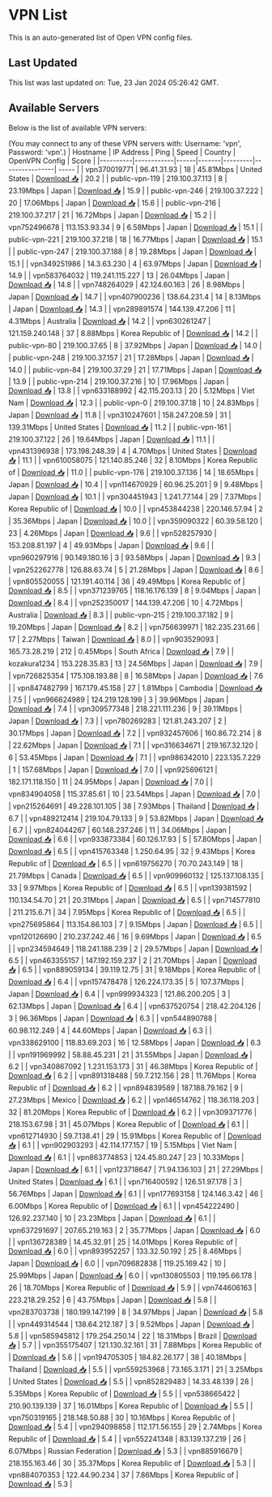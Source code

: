 # VPN List

This is an auto-generated list of Open VPN config files.

## Last Updated

This list was last updated on: Tue, 23 Jan 2024 05:26:42 GMT.

## Available Servers

Below is the list of available VPN servers:

(You may connect to any of these VPN servers with: Username: 'vpn', Password: 'vpn'.)
| Hostname | IP Address | Ping | Speed | Country | OpenVPN Config | Score |
|----------|------------|------|-------|---------|----------------| ----- |
| vpn370019771 | 96.41.31.93 | 18 | 45.81Mbps | United States | [Download 📥](./configs/server_0_US.ovpn) | 20.2 |
| public-vpn-119 | 219.100.37.113 | 8 | 23.19Mbps | Japan | [Download 📥](./configs/server_1_JP.ovpn) | 15.9 |
| public-vpn-246 | 219.100.37.222 | 20 | 17.06Mbps | Japan | [Download 📥](./configs/server_2_JP.ovpn) | 15.6 |
| public-vpn-216 | 219.100.37.217 | 21 | 16.72Mbps | Japan | [Download 📥](./configs/server_3_JP.ovpn) | 15.2 |
| vpn752496678 | 113.153.93.34 | 9 | 6.58Mbps | Japan | [Download 📥](./configs/server_4_JP.ovpn) | 15.1 |
| public-vpn-221 | 219.100.37.218 | 18 | 16.77Mbps | Japan | [Download 📥](./configs/server_5_JP.ovpn) | 15.1 |
| public-vpn-247 | 219.100.37.188 | 8 | 19.28Mbps | Japan | [Download 📥](./configs/server_6_JP.ovpn) | 15.1 |
| vpn349251986 | 14.3.63.230 | 4 | 63.97Mbps | Japan | [Download 📥](./configs/server_7_JP.ovpn) | 14.9 |
| vpn583764032 | 119.241.115.227 | 13 | 26.04Mbps | Japan | [Download 📥](./configs/server_8_JP.ovpn) | 14.8 |
| vpn748264029 | 42.124.60.163 | 26 | 8.98Mbps | Japan | [Download 📥](./configs/server_9_JP.ovpn) | 14.7 |
| vpn407900236 | 138.64.231.4 | 14 | 8.13Mbps | Japan | [Download 📥](./configs/server_10_JP.ovpn) | 14.3 |
| vpn289891574 | 144.139.47.206 | 11 | 4.31Mbps | Australia | [Download 📥](./configs/server_11_AU.ovpn) | 14.2 |
| vpn630261247 | 121.159.240.148 | 37 | 8.88Mbps | Korea Republic of | [Download 📥](./configs/server_12_KR.ovpn) | 14.2 |
| public-vpn-80 | 219.100.37.65 | 8 | 37.92Mbps | Japan | [Download 📥](./configs/server_13_JP.ovpn) | 14.0 |
| public-vpn-248 | 219.100.37.157 | 21 | 17.28Mbps | Japan | [Download 📥](./configs/server_14_JP.ovpn) | 14.0 |
| public-vpn-84 | 219.100.37.29 | 21 | 17.71Mbps | Japan | [Download 📥](./configs/server_15_JP.ovpn) | 13.9 |
| public-vpn-214 | 219.100.37.216 | 10 | 17.96Mbps | Japan | [Download 📥](./configs/server_16_JP.ovpn) | 13.8 |
| vpn633188992 | 42.115.203.13 | 20 | 5.12Mbps | Viet Nam | [Download 📥](./configs/server_17_VN.ovpn) | 12.3 |
| public-vpn-0 | 219.100.37.18 | 10 | 24.83Mbps | Japan | [Download 📥](./configs/server_18_JP.ovpn) | 11.8 |
| vpn310247601 | 158.247.208.59 | 31 | 139.31Mbps | United States | [Download 📥](./configs/server_19_US.ovpn) | 11.2 |
| public-vpn-161 | 219.100.37.122 | 26 | 19.64Mbps | Japan | [Download 📥](./configs/server_20_JP.ovpn) | 11.1 |
| vpn431396938 | 173.198.248.39 | 4 | 4.70Mbps | United States | [Download 📥](./configs/server_21_US.ovpn) | 11.1 |
| vpn610058075 | 121.140.85.246 | 32 | 8.10Mbps | Korea Republic of | [Download 📥](./configs/server_22_KR.ovpn) | 11.0 |
| public-vpn-176 | 219.100.37.136 | 14 | 18.65Mbps | Japan | [Download 📥](./configs/server_23_JP.ovpn) | 10.4 |
| vpn114670929 | 60.96.25.201 | 9 | 9.48Mbps | Japan | [Download 📥](./configs/server_24_JP.ovpn) | 10.1 |
| vpn304451943 | 1.241.77.144 | 29 | 7.37Mbps | Korea Republic of | [Download 📥](./configs/server_25_KR.ovpn) | 10.0 |
| vpn453844238 | 220.146.57.94 | 2 | 35.36Mbps | Japan | [Download 📥](./configs/server_26_JP.ovpn) | 10.0 |
| vpn359090322 | 60.39.58.120 | 23 | 4.26Mbps | Japan | [Download 📥](./configs/server_27_JP.ovpn) | 9.6 |
| vpn528257930 | 153.208.81.197 | 4 | 49.93Mbps | Japan | [Download 📥](./configs/server_28_JP.ovpn) | 9.6 |
| vpn960297916 | 90.149.180.16 | 3 | 93.58Mbps | Japan | [Download 📥](./configs/server_29_JP.ovpn) | 9.3 |
| vpn252262778 | 126.88.63.74 | 5 | 21.28Mbps | Japan | [Download 📥](./configs/server_30_JP.ovpn) | 8.6 |
| vpn805520055 | 121.191.40.114 | 36 | 49.49Mbps | Korea Republic of | [Download 📥](./configs/server_31_KR.ovpn) | 8.5 |
| vpn371239765 | 118.16.176.139 | 8 | 9.04Mbps | Japan | [Download 📥](./configs/server_32_JP.ovpn) | 8.4 |
| vpn252350017 | 144.139.47.206 | 10 | 4.72Mbps | Australia | [Download 📥](./configs/server_33_AU.ovpn) | 8.3 |
| public-vpn-215 | 219.100.37.182 | 9 | 19.20Mbps | Japan | [Download 📥](./configs/server_34_JP.ovpn) | 8.2 |
| vpn756639971 | 182.235.231.66 | 17 | 2.27Mbps | Taiwan | [Download 📥](./configs/server_35_TW.ovpn) | 8.0 |
| vpn903529093 | 165.73.28.219 | 212 | 0.45Mbps | South Africa | [Download 📥](./configs/server_36_ZA.ovpn) | 7.9 |
| kozakura1234 | 153.228.35.83 | 13 | 24.56Mbps | Japan | [Download 📥](./configs/server_37_JP.ovpn) | 7.9 |
| vpn726825354 | 175.108.193.88 | 8 | 16.58Mbps | Japan | [Download 📥](./configs/server_38_JP.ovpn) | 7.6 |
| vpn847482799 | 167.179.45.158 | 27 | 1.81Mbps | Cambodia | [Download 📥](./configs/server_39_KH.ovpn) | 7.5 |
| vpn966624989 | 124.219.128.199 | 3 | 39.96Mbps | Japan | [Download 📥](./configs/server_40_JP.ovpn) | 7.4 |
| vpn309577348 | 218.221.111.236 | 9 | 39.11Mbps | Japan | [Download 📥](./configs/server_41_JP.ovpn) | 7.3 |
| vpn780269283 | 121.81.243.207 | 2 | 30.17Mbps | Japan | [Download 📥](./configs/server_42_JP.ovpn) | 7.2 |
| vpn932457606 | 160.86.72.214 | 8 | 22.62Mbps | Japan | [Download 📥](./configs/server_43_JP.ovpn) | 7.1 |
| vpn316634671 | 219.167.32.120 | 6 | 53.45Mbps | Japan | [Download 📥](./configs/server_44_JP.ovpn) | 7.1 |
| vpn986342010 | 223.135.7.229 | 1 | 157.68Mbps | Japan | [Download 📥](./configs/server_45_JP.ovpn) | 7.0 |
| vpn925696121 | 182.171.118.150 | 11 | 24.95Mbps | Japan | [Download 📥](./configs/server_46_JP.ovpn) | 7.0 |
| vpn834904058 | 115.37.85.61 | 10 | 23.54Mbps | Japan | [Download 📥](./configs/server_47_JP.ovpn) | 7.0 |
| vpn215264691 | 49.228.101.105 | 38 | 7.93Mbps | Thailand | [Download 📥](./configs/server_48_TH.ovpn) | 6.7 |
| vpn489212414 | 219.104.79.133 | 9 | 53.82Mbps | Japan | [Download 📥](./configs/server_49_JP.ovpn) | 6.7 |
| vpn824044267 | 60.148.237.246 | 11 | 34.06Mbps | Japan | [Download 📥](./configs/server_50_JP.ovpn) | 6.6 |
| vpn933873384 | 60.126.17.93 | 5 | 57.80Mbps | Japan | [Download 📥](./configs/server_51_JP.ovpn) | 6.5 |
| vpn415763348 | 1.250.64.95 | 32 | 9.43Mbps | Korea Republic of | [Download 📥](./configs/server_52_KR.ovpn) | 6.5 |
| vpn619756270 | 70.70.243.149 | 18 | 21.79Mbps | Canada | [Download 📥](./configs/server_53_CA.ovpn) | 6.5 |
| vpn909960132 | 125.137.108.135 | 33 | 9.97Mbps | Korea Republic of | [Download 📥](./configs/server_54_KR.ovpn) | 6.5 |
| vpn139381592 | 110.134.54.70 | 21 | 20.31Mbps | Japan | [Download 📥](./configs/server_55_JP.ovpn) | 6.5 |
| vpn714577810 | 211.215.6.71 | 34 | 7.95Mbps | Korea Republic of | [Download 📥](./configs/server_56_KR.ovpn) | 6.5 |
| vpn275695864 | 113.154.86.103 | 7 | 9.15Mbps | Japan | [Download 📥](./configs/server_57_JP.ovpn) | 6.5 |
| vpn120126690 | 210.237.242.46 | 16 | 9.69Mbps | Japan | [Download 📥](./configs/server_58_JP.ovpn) | 6.5 |
| vpn234594649 | 118.241.188.239 | 2 | 29.57Mbps | Japan | [Download 📥](./configs/server_59_JP.ovpn) | 6.5 |
| vpn463355157 | 147.192.159.237 | 2 | 21.70Mbps | Japan | [Download 📥](./configs/server_60_JP.ovpn) | 6.5 |
| vpn889059134 | 39.119.12.75 | 31 | 9.18Mbps | Korea Republic of | [Download 📥](./configs/server_61_KR.ovpn) | 6.4 |
| vpn157478478 | 126.224.173.35 | 5 | 107.37Mbps | Japan | [Download 📥](./configs/server_62_JP.ovpn) | 6.4 |
| vpn999934323 | 121.86.200.205 | 3 | 62.13Mbps | Japan | [Download 📥](./configs/server_63_JP.ovpn) | 6.4 |
| vpn637520754 | 218.42.204.126 | 3 | 96.36Mbps | Japan | [Download 📥](./configs/server_64_JP.ovpn) | 6.3 |
| vpn544890788 | 60.98.112.249 | 4 | 44.60Mbps | Japan | [Download 📥](./configs/server_65_JP.ovpn) | 6.3 |
| vpn338629100 | 118.83.69.203 | 16 | 12.58Mbps | Japan | [Download 📥](./configs/server_66_JP.ovpn) | 6.3 |
| vpn191969992 | 58.88.45.231 | 21 | 31.55Mbps | Japan | [Download 📥](./configs/server_67_JP.ovpn) | 6.2 |
| vpn340867092 | 1.231.153.173 | 31 | 46.38Mbps | Korea Republic of | [Download 📥](./configs/server_68_KR.ovpn) | 6.2 |
| vpn891318488 | 59.7.212.156 | 28 | 11.76Mbps | Korea Republic of | [Download 📥](./configs/server_69_KR.ovpn) | 6.2 |
| vpn894839589 | 187.188.79.162 | 9 | 27.23Mbps | Mexico | [Download 📥](./configs/server_70_MX.ovpn) | 6.2 |
| vpn146514762 | 118.36.118.203 | 32 | 81.20Mbps | Korea Republic of | [Download 📥](./configs/server_71_KR.ovpn) | 6.2 |
| vpn309371776 | 218.153.67.98 | 31 | 45.07Mbps | Korea Republic of | [Download 📥](./configs/server_72_KR.ovpn) | 6.1 |
| vpn612714930 | 59.7.138.41 | 29 | 15.91Mbps | Korea Republic of | [Download 📥](./configs/server_73_KR.ovpn) | 6.1 |
| vpn902903293 | 42.114.177.157 | 19 | 5.15Mbps | Viet Nam | [Download 📥](./configs/server_74_VN.ovpn) | 6.1 |
| vpn863774853 | 124.45.80.247 | 23 | 10.33Mbps | Japan | [Download 📥](./configs/server_75_JP.ovpn) | 6.1 |
| vpn123718647 | 71.94.136.103 | 21 | 27.29Mbps | United States | [Download 📥](./configs/server_76_US.ovpn) | 6.1 |
| vpn716400592 | 126.51.97.178 | 3 | 56.76Mbps | Japan | [Download 📥](./configs/server_77_JP.ovpn) | 6.1 |
| vpn177693158 | 124.146.3.42 | 46 | 6.00Mbps | Korea Republic of | [Download 📥](./configs/server_78_KR.ovpn) | 6.1 |
| vpn454222490 | 126.92.237.140 | 10 | 23.23Mbps | Japan | [Download 📥](./configs/server_79_JP.ovpn) | 6.1 |
| vpn637291697 | 207.65.219.163 | 2 | 35.77Mbps | Japan | [Download 📥](./configs/server_80_JP.ovpn) | 6.0 |
| vpn136728389 | 14.45.32.91 | 25 | 14.01Mbps | Korea Republic of | [Download 📥](./configs/server_81_KR.ovpn) | 6.0 |
| vpn893952257 | 133.32.50.192 | 25 | 8.46Mbps | Japan | [Download 📥](./configs/server_82_JP.ovpn) | 6.0 |
| vpn709682838 | 119.25.169.42 | 10 | 25.99Mbps | Japan | [Download 📥](./configs/server_83_JP.ovpn) | 6.0 |
| vpn130805503 | 119.195.66.178 | 26 | 18.70Mbps | Korea Republic of | [Download 📥](./configs/server_84_KR.ovpn) | 5.9 |
| vpn744606163 | 223.218.29.252 | 6 | 43.75Mbps | Japan | [Download 📥](./configs/server_85_JP.ovpn) | 5.8 |
| vpn283703738 | 180.199.147.199 | 8 | 34.97Mbps | Japan | [Download 📥](./configs/server_86_JP.ovpn) | 5.8 |
| vpn449314544 | 138.64.212.187 | 3 | 9.52Mbps | Japan | [Download 📥](./configs/server_87_JP.ovpn) | 5.8 |
| vpn585945812 | 179.254.250.14 | 22 | 18.31Mbps | Brazil | [Download 📥](./configs/server_88_BR.ovpn) | 5.7 |
| vpn355175407 | 121.130.32.161 | 31 | 7.88Mbps | Korea Republic of | [Download 📥](./configs/server_89_KR.ovpn) | 5.6 |
| vpn194705305 | 184.82.26.177 | 38 | 40.18Mbps | Thailand | [Download 📥](./configs/server_90_TH.ovpn) | 5.5 |
| vpn559253968 | 73.165.3.171 | 21 | 3.25Mbps | United States | [Download 📥](./configs/server_91_US.ovpn) | 5.5 |
| vpn852829483 | 14.33.48.139 | 28 | 5.35Mbps | Korea Republic of | [Download 📥](./configs/server_92_KR.ovpn) | 5.5 |
| vpn538665422 | 210.90.139.139 | 37 | 16.01Mbps | Korea Republic of | [Download 📥](./configs/server_93_KR.ovpn) | 5.5 |
| vpn750319165 | 218.148.50.88 | 30 | 10.16Mbps | Korea Republic of | [Download 📥](./configs/server_94_KR.ovpn) | 5.4 |
| vpn294098858 | 112.171.56.155 | 29 | 2.74Mbps | Korea Republic of | [Download 📥](./configs/server_95_KR.ovpn) | 5.4 |
| vpn552241348 | 83.139.137.219 | 26 | 6.07Mbps | Russian Federation | [Download 📥](./configs/server_96_RU.ovpn) | 5.3 |
| vpn885916679 | 218.155.163.46 | 30 | 35.37Mbps | Korea Republic of | [Download 📥](./configs/server_97_KR.ovpn) | 5.3 |
| vpn884070353 | 122.44.90.234 | 37 | 7.86Mbps | Korea Republic of | [Download 📥](./configs/server_98_KR.ovpn) | 5.3 |
